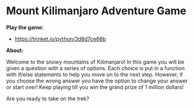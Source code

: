 #  Mount Kilimanjaro Adventure Game
<b> Play the game: </b>
- https://trinket.io/python/3d8d7ce66b

<b> About: </b>

Welcome to the snowy mountains of Kilimanjaro! In this game you will be given a question with a series of options. Each choice is put in a function with if/else statements to help you move on to the next step. However, if you choose the wrong answer you have the option to change your answer or start over! Keep playing till you win the grand prize of 1 million dollars! 

Are you ready to take on the trek?

